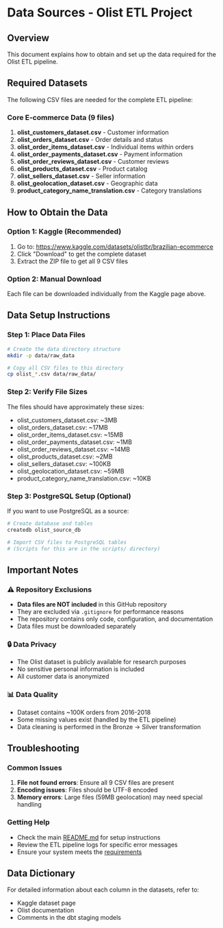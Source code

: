# Data Sources - Olist ETL Project

## Overview
This document explains how to obtain and set up the data required for the Olist ETL pipeline.

## Required Datasets

The following CSV files are needed for the complete ETL pipeline:

### Core E-commerce Data (9 files)
1. **olist_customers_dataset.csv** - Customer information
2. **olist_orders_dataset.csv** - Order details and status
3. **olist_order_items_dataset.csv** - Individual items within orders
4. **olist_order_payments_dataset.csv** - Payment information
5. **olist_order_reviews_dataset.csv** - Customer reviews
6. **olist_products_dataset.csv** - Product catalog
7. **olist_sellers_dataset.csv** - Seller information
8. **olist_geolocation_dataset.csv** - Geographic data
9. **product_category_name_translation.csv** - Category translations

## How to Obtain the Data

### Option 1: Kaggle (Recommended)
1. Go to: https://www.kaggle.com/datasets/olistbr/brazilian-ecommerce
2. Click "Download" to get the complete dataset
3. Extract the ZIP file to get all 9 CSV files

### Option 2: Manual Download
Each file can be downloaded individually from the Kaggle page above.

## Data Setup Instructions

### Step 1: Place Data Files
```bash
# Create the data directory structure
mkdir -p data/raw_data

# Copy all CSV files to this directory
cp olist_*.csv data/raw_data/
```

### Step 2: Verify File Sizes
The files should have approximately these sizes:
- olist_customers_dataset.csv: ~3MB
- olist_orders_dataset.csv: ~17MB
- olist_order_items_dataset.csv: ~15MB
- olist_order_payments_dataset.csv: ~1MB
- olist_order_reviews_dataset.csv: ~14MB
- olist_products_dataset.csv: ~2MB
- olist_sellers_dataset.csv: ~100KB
- olist_geolocation_dataset.csv: ~59MB
- product_category_name_translation.csv: ~10KB

### Step 3: PostgreSQL Setup (Optional)
If you want to use PostgreSQL as a source:
```bash
# Create database and tables
createdb olist_source_db

# Import CSV files to PostgreSQL tables
# (Scripts for this are in the scripts/ directory)
```

## Important Notes

### ⚠️ Repository Exclusions
- **Data files are NOT included** in this GitHub repository
- They are excluded via `.gitignore` for performance reasons
- The repository contains only code, configuration, and documentation
- Data files must be downloaded separately

### 🔒 Data Privacy
- The Olist dataset is publicly available for research purposes
- No sensitive personal information is included
- All customer data is anonymized

### 📊 Data Quality
- Dataset contains ~100K orders from 2016-2018
- Some missing values exist (handled by the ETL pipeline)
- Data cleaning is performed in the Bronze → Silver transformation

## Troubleshooting

### Common Issues
1. **File not found errors**: Ensure all 9 CSV files are present
2. **Encoding issues**: Files should be UTF-8 encoded
3. **Memory errors**: Large files (59MB geolocation) may need special handling

### Getting Help
- Check the main [README.md](../README.md) for setup instructions
- Review the ETL pipeline logs for specific error messages
- Ensure your system meets the [requirements](../README.md#prerequisites)

## Data Dictionary

For detailed information about each column in the datasets, refer to:
- Kaggle dataset page
- Olist documentation
- Comments in the dbt staging models